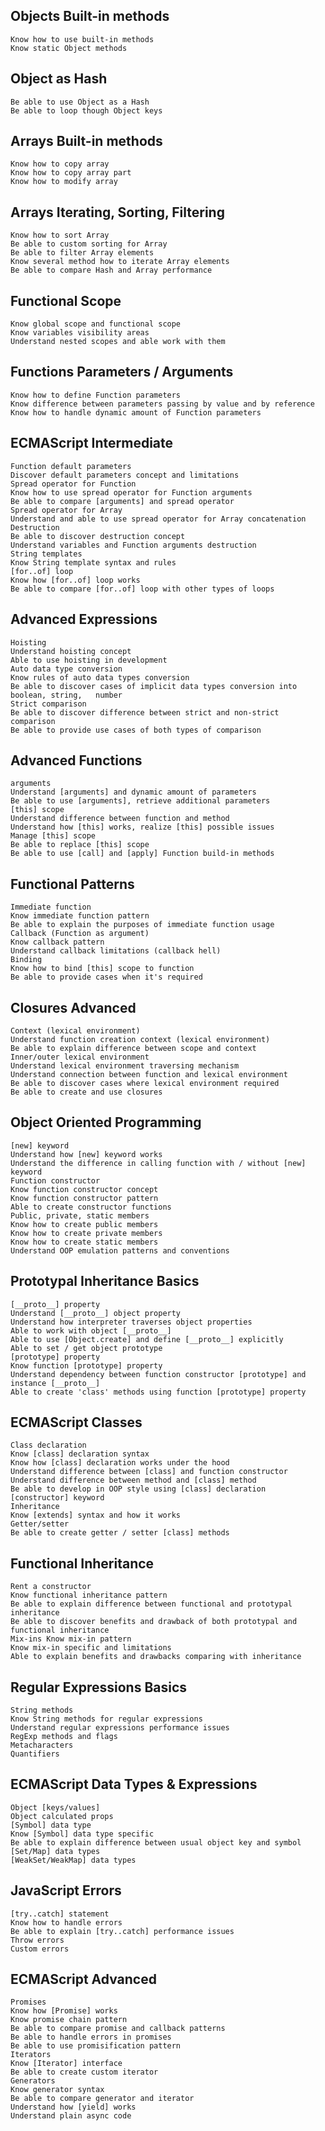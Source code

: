 ## **Objects Built-in methods**  
	Know how to use built-in methods  
	Know static Object methods

## **Object as Hash**  
	Be able to use Object as a Hash  
	Be able to loop though Object keys

## **Arrays Built-in methods**  
	Know how to copy array  
	Know how to copy array part  
	Know how to modify array

## **Arrays Iterating, Sorting, Filtering**  
	Know how to sort Array  
	Be able to custom sorting for Array  
	Be able to filter Array elements  
	Know several method how to iterate Array elements  
	Be able to compare Hash and Array performance

## **Functional Scope**  
	Know global scope and functional scope  
	Know variables visibility areas  
	Understand nested scopes and able work with them

## **Functions Parameters / Arguments**  
	Know how to define Function parameters  
	Know difference between parameters passing by value and by reference  
	Know how to handle dynamic amount of Function parameters

## **ECMAScript Intermediate**  
	Function default parameters  
	Discover default parameters concept and limitations  
	Spread operator for Function  
	Know how to use spread operator for Function arguments  
	Be able to compare [arguments] and spread operator  
	Spread operator for Array  
	Understand and able to use spread operator for Array concatenation  
	Destruction  
	Be able to discover destruction concept  
	Understand variables and Function arguments destruction  
	String templates  
	Know String template syntax and rules  
	[for..of] loop  
	Know how [for..of] loop works  
	Be able to compare [for..of] loop with other types of loops

## **Advanced Expressions**  
	Hoisting  
	Understand hoisting concept  
	Able to use hoisting in development  
	Auto data type conversion  
	Know rules of auto data types conversion  
	Be able to discover cases of implicit data types conversion into boolean, string, 	number
	Strict comparison  
	Be able to discover difference between strict and non-strict comparison  
	Be able to provide use cases of both types of comparison	
## **Advanced Functions**  
	arguments  
	Understand [arguments] and dynamic amount of parameters  
	Be able to use [arguments], retrieve additional parameters  
	[this] scope  
	Understand difference between function and method  
	Understand how [this] works, realize [this] possible issues  
	Manage [this] scope  
	Be able to replace [this] scope  
	Be able to use [call] and [apply] Function build-in methods

## **Functional Patterns**  
	Immediate function  
	Know immediate function pattern  
	Be able to explain the purposes of immediate function usage  
	Callback (Function as argument)  
	Know callback pattern  
	Understand callback limitations (callback hell)  
	Binding  
	Know how to bind [this] scope to function  
	Be able to provide cases when it's required

## **Closures Advanced**  
	Context (lexical environment)  
	Understand function creation context (lexical environment)  
	Be able to explain difference between scope and context  
	Inner/outer lexical environment  
	Understand lexical environment traversing mechanism  
	Understand connection between function and lexical environment  
	Be able to discover cases where lexical environment required  
	Be able to create and use closures

## **Object Oriented Programming**  
	[new] keyword  
	Understand how [new] keyword works  
	Understand the difference in calling function with / without [new] keyword  
	Function constructor  
	Know function constructor concept  
	Know function constructor pattern  
	Able to create constructor functions  
	Public, private, static members  
	Know how to create public members  
	Know how to create private members  
	Know how to create static members  
	Understand OOP emulation patterns and conventions

## **Prototypal Inheritance Basics**  
	[__proto__] property  
	Understand [__proto__] object property  
	Understand how interpreter traverses object properties  
	Able to work with object [__proto__]  
	Able to use [Object.create] and define [__proto__] explicitly  
	Able to set / get object prototype  
	[prototype] property  
	Know function [prototype] property  
	Understand dependency between function constructor [prototype] and instance [__proto__]
	Able to create 'class' methods using function [prototype] property

## **ECMAScript Classes**  
	Class declaration
	Know [class] declaration syntax  
	Know how [class] declaration works under the hood  
	Understand difference between [class] and function constructor  
	Understand difference between method and [class] method  
	Be able to develop in OOP style using [class] declaration  
	[constructor] keyword  
	Inheritance  
	Know [extends] syntax and how it works  
	Getter/setter  
	Be able to create getter / setter [class] methods

## **Functional Inheritance**  
	Rent a constructor  
	Know functional inheritance pattern  
	Be able to explain difference between functional and prototypal inheritance  
	Be able to discover benefits and drawback of both prototypal and functional inheritance  
	Mix-ins Know mix-in pattern  
	Know mix-in specific and limitations  
	Able to explain benefits and drawbacks comparing with inheritance

## **Regular Expressions Basics**  
	String methods  
	Know String methods for regular expressions  
	Understand regular expressions performance issues  
	RegExp methods and flags  
	Metacharacters  
	Quantifiers

## **ECMAScript Data Types & Expressions**  
	Object [keys/values]  
	Object calculated props  
	[Symbol] data type  
	Know [Symbol] data type specific  
	Be able to explain difference between usual object key and symbol  
	[Set/Map] data types  
	[WeakSet/WeakMap] data types

## **JavaScript Errors**  
	[try..catch] statement  
	Know how to handle errors  
	Be able to explain [try..catch] performance issues  
	Throw errors  
	Custom errors

## **ECMAScript Advanced**  
	Promises  
	Know how [Promise] works  
	Know promise chain pattern  
	Be able to compare promise and callback patterns  
	Be able to handle errors in promises  
	Be able to use promisification pattern  
	Iterators  
	Know [Iterator] interface  
	Be able to create custom iterator  
	Generators  
	Know generator syntax  
	Be able to compare generator and iterator  
	Understand how [yield] works  
	Understand plain async code